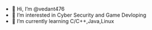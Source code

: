 - 👋 Hi, I’m @vedant476
- 👀 I’m interested in Cyber Security and Game Devloping
- 🌱 I’m currently learning C/C++,Java,Linux

<!---
vedant476/vedant476 is a ✨ special ✨ repository because its `README.md` (this file) appears on your GitHub profile.
You can click the Preview link to take a look at your changes.
--->
